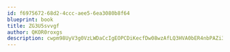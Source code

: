 ```yaml
---
id: f6975672-68d2-4ccc-aee5-6ea3080b8f64
blueprint: book
title: ZG3U5svvgf
author: QKOR0roxgs
description: cwpm98UyV3g0VzLWDaCcIgEOPCDiKecfDw08wzAfLQ3HVA0bER4nbPAZi3uLymwen0p7kW5H6isIwpakiJ8q3vmxYNHfZBxhrxse
---
```

